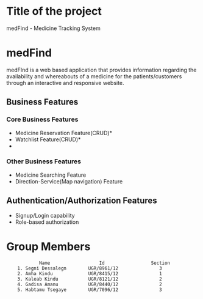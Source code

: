 # Title of the project
medFind - Medicine Tracking System

# medFind
medFInd is a web based application that provides information regarding the availability and whereabouts of a medicine for the patients/customers through an interactive and responsive website. 

## Business Features
### Core Business Features
- Medicine Reservation Feature(CRUD)*
- Watchlist Feature(CRUD)*
-
### Other Business Features
- Medicine Searching Feature
- Direction-Service(Map navigation) Feature

## Authentication/Authorization Features
- Signup/Login capability
- Role-based authorization

# Group Members
                Name                  Id                 Section 
        1. Segni Dessalegn        UGR/8961/12               3
        2. Amha Kindu             UGR/8415/12               1
        3. Kaleab Kindu           UGR/8121/12               2
        4. Gadisa Amanu           UGR/8440/12               2
        5. Habtamu Tsegaye        UGR/7096/12               3
